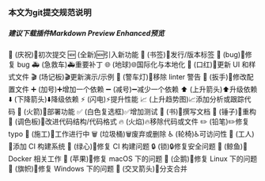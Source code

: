 ### 本文为git提交规范说明
##### 建议下载插件Markdown Preview Enhanced预览
:tada: (庆祝):tada:初次提交
:new: (全新):new:引入新功能
:bookmark: (书签):bookmark:发行/版本标签
:bug: (bug):bug:修复 bug
:ambulance: (急救车):ambulance:重要补丁
:globe_with_meridians: (地球):globe_with_meridians:国际化与本地化
:lipstick: (口红):lipstick:更新 UI 和样式文件
:clapper: (场记板):clapper:更新演示/示例
:rotating_light: (警车灯):rotating_light:移除 linter 警告
:wrench: (扳手):wrench:修改配置文件
:heavy_plus_sign: (加号):heavy_plus_sign:增加一个依赖
:heavy_minus_sign: (减号):heavy_minus_sign:减少一个依赖
:arrow_up: (上升箭头):arrow_up:升级依赖
:arrow_down: (下降箭头):arrow_down:降级依赖
:zap: (闪电):zap:提升性能
:chart_with_upwards_trend: (上升趋势图):chart_with_upwards_trend:添加分析或跟踪代码
:rocket: (火箭):rocket:部署功能
:white_check_mark: (白色复选框):white_check_mark:增加测试
:memo: (书):book:撰写文档
:hammer: (锤子):hammer:重构
:art: (调色板):art:改进代码结构/代码格式
:fire: (火焰):fire:移除代码或文件
:pencil2: (铅笔):pencil2:修复 typo
:construction: (施工):construction:工作进行中
:wastebasket: (垃圾桶):wastebasket:废弃或删除
:wheelchair: (轮椅):wheelchair:可访问性
:construction_worker: (工人):construction_worker:添加 CI 构建系统
:green_heart: (绿心):green_heart:修复 CI 构建问题
:lock: (锁):lock:修复安全问题
:whale: (鲸鱼):whale:Docker 相关工作
:apple: (苹果):apple:修复 macOS 下的问题
:penguin: (企鹅):penguin:修复 Linux 下的问题
:checkered_flag: (旗帜):checkered_flag:修复 Windows 下的问题
:twisted_rightwards_arrows: (交叉箭头):twisted_rightwards_arrows:分支合并